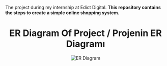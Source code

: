 The project during my internship at Edict Digital. __This repository contains the steps to create a simple online shopping system.__

<h1 align="center">ER Diagram Of Project / Projenin ER Diagramı</h1>

<p align="center">
  <img src="ER_Fiagram_Of_Project.svg" alt="ER Diagram">
</p>
